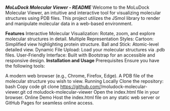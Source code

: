 ***MoLuDock Molecular Viewer - README***
Welcome to the MoLuDock Molecular Viewer, an intuitive and interactive tool for visualizing molecular structures using PDB files. This project utilizes the JSmol library to render and manipulate molecular data in a web-based environment.

**Features**
Interactive Molecular Visualization: Rotate, zoom, and explore molecular structures in detail.
Multiple Representation Styles:
Cartoon: Simplified view highlighting protein structure.
Ball and Stick: Atomic-level detailed view.
Dynamic File Upload: Load your molecular structures via .pdb files.
User-Friendly Interface: Built with Bootstrap for an accessible and responsive design.
**Installation and Usage**
Prerequisites
Ensure you have the following tools:

A modern web browser (e.g., Chrome, Firefox, Edge).
A PDB file of the molecular structure you wish to view.
Running Locally
Clone the repository:
bash
Copy code
git clone https://github.com/<your-username>/moludock-molecular-viewer.git
cd moludock-molecular-viewer
Open the index.html file in your browser.
Online Demo
Host the index.html file on any static web server or GitHub Pages for seamless online access.
